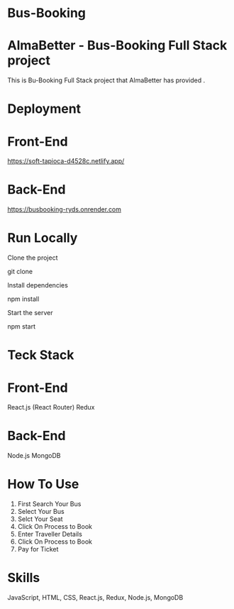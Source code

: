 # Bus-Booking

# AlmaBetter - Bus-Booking Full Stack project

This is Bu-Booking Full Stack project that AlmaBetter has provided .

# Deployment

# Front-End

https://soft-tapioca-d4528c.netlify.app/

# Back-End

https://busbooking-ryds.onrender.com

# Run Locally

Clone the project

git clone

Install dependencies

npm install

Start the server

npm start

# Teck Stack

# Front-End

React.js (React Router)
Redux

# Back-End

Node.js
MongoDB

# How To Use

1. First Search Your Bus
2. Select Your Bus
3. Selct Your Seat
4. Click On Process to Book
5. Enter Traveller Details
6. Click On Process to Book
7. Pay for Ticket

# Skills

JavaScript, HTML, CSS, React.js, Redux, Node.js, MongoDB
